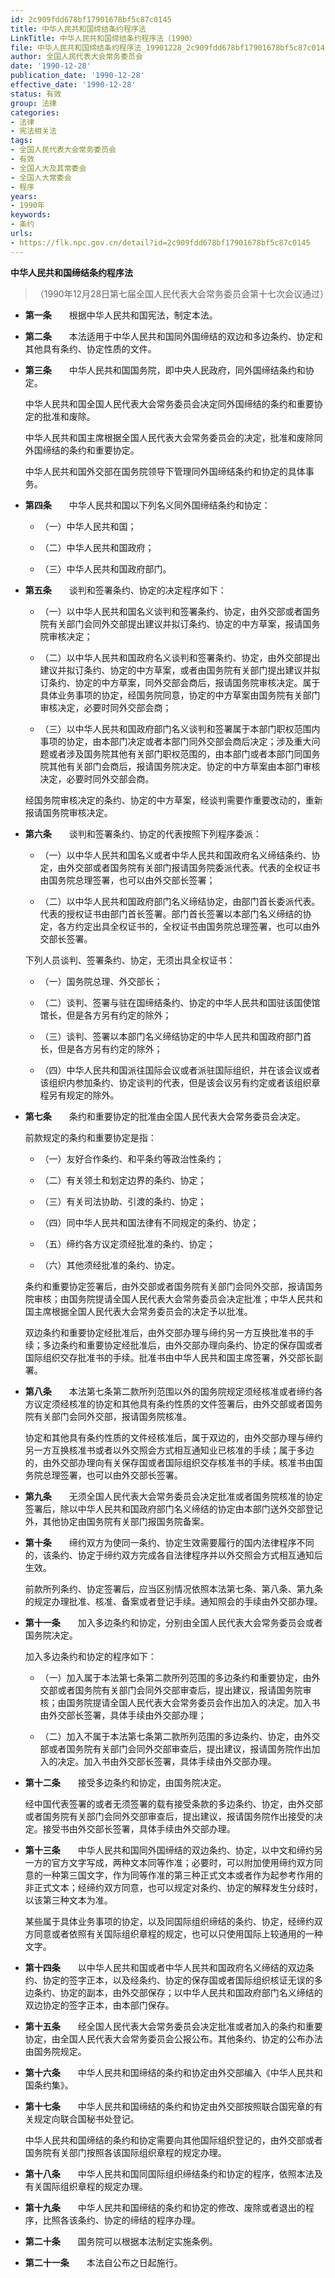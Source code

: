 ```yaml
---
id: 2c909fdd678bf17901678bf5c87c0145
title: 中华人民共和国缔结条约程序法
LinkTitle: 中华人民共和国缔结条约程序法（1990）
file: 中华人民共和国缔结条约程序法_19901228_2c909fdd678bf17901678bf5c87c0145.docx
author: 全国人民代表大会常务委员会
date: '1990-12-28'
publication_date: '1990-12-28'
effective_date: '1990-12-28'
status: 有效
group: 法律
categories:
- 法律
- 宪法相关法
tags:
- 全国人民代表大会常务委员会
- 有效
- 全国人大及其常委会
- 全国人大常委会
- 程序
years:
- 1990年
keywords:
- 条约
urls:
- https://flk.npc.gov.cn/detail?id=2c909fdd678bf17901678bf5c87c0145
---
```


**中华人民共和国缔结条约程序法**

> （1990年12月28日第七届全国人民代表大会常务委员会第十七次会议通过）

- **第一条**　　根据中华人民共和国宪法，制定本法。

- **第二条**　　本法适用于中华人民共和国同外国缔结的双边和多边条约、协定和其他具有条约、协定性质的文件。

- **第三条**　　中华人民共和国国务院，即中央人民政府，同外国缔结条约和协定。

  中华人民共和国全国人民代表大会常务委员会决定同外国缔结的条约和重要协定的批准和废除。

  中华人民共和国主席根据全国人民代表大会常务委员会的决定，批准和废除同外国缔结的条约和重要协定。

  中华人民共和国外交部在国务院领导下管理同外国缔结条约和协定的具体事务。

- **第四条**　　中华人民共和国以下列名义同外国缔结条约和协定：

  - （一）中华人民共和国；

  - （二）中华人民共和国政府；

  - （三）中华人民共和国政府部门。

- **第五条**　　谈判和签署条约、协定的决定程序如下：

  - （一）以中华人民共和国名义谈判和签署条约、协定，由外交部或者国务院有关部门会同外交部提出建议并拟订条约、协定的中方草案，报请国务院审核决定；

  - （二）以中华人民共和国政府名义谈判和签署条约、协定，由外交部提出建议并拟订条约、协定的中方草案，或者由国务院有关部门提出建议并拟订条约、协定的中方草案，同外交部会商后，报请国务院审核决定。属于具体业务事项的协定，经国务院同意，协定的中方草案由国务院有关部门审核决定，必要时同外交部会商；

  - （三）以中华人民共和国政府部门名义谈判和签署属于本部门职权范围内事项的协定，由本部门决定或者本部门同外交部会商后决定；涉及重大问题或者涉及国务院其他有关部门职权范围的，由本部门或者本部门同国务院其他有关部门会商后，报请国务院决定。协定的中方草案由本部门审核决定，必要时同外交部会商。

  经国务院审核决定的条约、协定的中方草案，经谈判需要作重要改动的，重新报请国务院审核决定。

- **第六条**　　谈判和签署条约、协定的代表按照下列程序委派：

  - （一）以中华人民共和国名义或者中华人民共和国政府名义缔结条约、协定，由外交部或者国务院有关部门报请国务院委派代表。代表的全权证书由国务院总理签署，也可以由外交部长签署；

  - （二）以中华人民共和国政府部门名义缔结协定，由部门首长委派代表。代表的授权证书由部门首长签署。部门首长签署以本部门名义缔结的协定，各方约定出具全权证书的，全权证书由国务院总理签署，也可以由外交部长签署。

  下列人员谈判、签署条约、协定，无须出具全权证书：

  - （一）国务院总理、外交部长；

  - （二）谈判、签署与驻在国缔结条约、协定的中华人民共和国驻该国使馆馆长，但是各方另有约定的除外；

  - （三）谈判、签署以本部门名义缔结协定的中华人民共和国政府部门首长，但是各方另有约定的除外；

  - （四）中华人民共和国派往国际会议或者派驻国际组织，并在该会议或者该组织内参加条约、协定谈判的代表，但是该会议另有约定或者该组织章程另有规定的除外。

- **第七条**　　条约和重要协定的批准由全国人民代表大会常务委员会决定。

  前款规定的条约和重要协定是指：

  - （一）友好合作条约、和平条约等政治性条约；

  - （二）有关领土和划定边界的条约、协定；

  - （三）有关司法协助、引渡的条约、协定；

  - （四）同中华人民共和国法律有不同规定的条约、协定；

  - （五）缔约各方议定须经批准的条约、协定；

  - （六）其他须经批准的条约、协定。

  条约和重要协定签署后，由外交部或者国务院有关部门会同外交部，报请国务院审核；由国务院提请全国人民代表大会常务委员会决定批准；中华人民共和国主席根据全国人民代表大会常务委员会的决定予以批准。

  双边条约和重要协定经批准后，由外交部办理与缔约另一方互换批准书的手续；多边条约和重要协定经批准后，由外交部办理向条约、协定的保存国或者国际组织交存批准书的手续。批准书由中华人民共和国主席签署，外交部长副署。

- **第八条**　　本法第七条第二款所列范围以外的国务院规定须经核准或者缔约各方议定须经核准的协定和其他具有条约性质的文件签署后，由外交部或者国务院有关部门会同外交部，报请国务院核准。

  协定和其他具有条约性质的文件经核准后，属于双边的，由外交部办理与缔约另一方互换核准书或者以外交照会方式相互通知业已核准的手续；属于多边的，由外交部办理向有关保存国或者国际组织交存核准书的手续。核准书由国务院总理签署，也可以由外交部长签署。

- **第九条**　　无须全国人民代表大会常务委员会决定批准或者国务院核准的协定签署后，除以中华人民共和国政府部门名义缔结的协定由本部门送外交部登记外，其他协定由国务院有关部门报国务院备案。

- **第十条**　　缔约双方为使同一条约、协定生效需要履行的国内法律程序不同的，该条约、协定于缔约双方完成各自法律程序并以外交照会方式相互通知后生效。

  前款所列条约、协定签署后，应当区别情况依照本法第七条、第八条、第九条的规定办理批准、核准、备案或者登记手续。通知照会的手续由外交部办理。

- **第十一条**　　加入多边条约和协定，分别由全国人民代表大会常务委员会或者国务院决定。

  加入多边条约和协定的程序如下：

  - （一）加入属于本法第七条第二款所列范围的多边条约和重要协定，由外交部或者国务院有关部门会同外交部审查后，提出建议，报请国务院审核；由国务院提请全国人民代表大会常务委员会作出加入的决定。加入书由外交部长签署，具体手续由外交部办理；

  - （二）加入不属于本法第七条第二款所列范围的多边条约、协定，由外交部或者国务院有关部门会同外交部审查后，提出建议，报请国务院作出加入的决定。加入书由外交部长签署，具体手续由外交部办理。

- **第十二条**　　接受多边条约和协定，由国务院决定。

  经中国代表签署的或者无须签署的载有接受条款的多边条约、协定，由外交部或者国务院有关部门会同外交部审查后，提出建议，报请国务院作出接受的决定。接受书由外交部长签署，具体手续由外交部办理。

- **第十三条**　　中华人民共和国同外国缔结的双边条约、协定，以中文和缔约另一方的官方文字写成，两种文本同等作准；必要时，可以附加使用缔约双方同意的一种第三国文字，作为同等作准的第三种正式文本或者作为起参考作用的非正式文本；经缔约双方同意，也可以规定对条约、协定的解释发生分歧时，以该第三种文本为准。

  某些属于具体业务事项的协定，以及同国际组织缔结的条约、协定，经缔约双方同意或者依照有关国际组织章程的规定，也可以只使用国际上较通用的一种文字。

- **第十四条**　　以中华人民共和国或者中华人民共和国政府名义缔结的双边条约、协定的签字正本，以及经条约、协定的保存国或者国际组织核证无误的多边条约、协定的副本，由外交部保存；以中华人民共和国政府部门名义缔结的双边协定的签字正本，由本部门保存。

- **第十五条**　　经全国人民代表大会常务委员会决定批准或者加入的条约和重要协定，由全国人民代表大会常务委员会公报公布。其他条约、协定的公布办法由国务院规定。

- **第十六条**　　中华人民共和国缔结的条约和协定由外交部编入《中华人民共和国条约集》。

- **第十七条**　　中华人民共和国缔结的条约和协定由外交部按照联合国宪章的有关规定向联合国秘书处登记。

  中华人民共和国缔结的条约和协定需要向其他国际组织登记的，由外交部或者国务院有关部门按照各该国际组织章程的规定办理。

- **第十八条**　　中华人民共和国同国际组织缔结条约和协定的程序，依照本法及有关国际组织章程的规定办理。

- **第十九条**　　中华人民共和国缔结的条约和协定的修改、废除或者退出的程序，比照各该条约、协定的缔结的程序办理。

- **第二十条**　　国务院可以根据本法制定实施条例。

- **第二十一条**　　本法自公布之日起施行。
